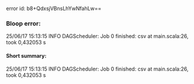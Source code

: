 error id: b8+QdxsjVBnsLhYwNfahLw==
### Bloop error:

25/06/17 15:13:15 INFO DAGScheduler: Job 0 finished: csv at main.scala:26, took 0,432053 s
#### Short summary: 

25/06/17 15:13:15 INFO DAGScheduler: Job 0 finished: csv at main.scala:26, took 0,432053 s